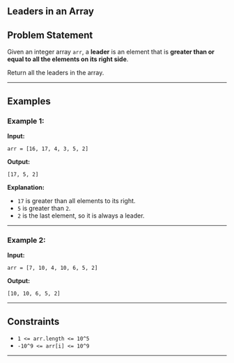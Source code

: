 ## Leaders in an Array

## Problem Statement

Given an integer array `arr`, a **leader** is an element that is **greater than or equal to all the elements on its right side**.

Return all the leaders in the array.

---

## Examples

### Example 1:

**Input:**

```
arr = [16, 17, 4, 3, 5, 2]
```

**Output:**

```
[17, 5, 2]
```

**Explanation:**

* `17` is greater than all elements to its right.
* `5` is greater than `2`.
* `2` is the last element, so it is always a leader.

---

### Example 2:

**Input:**

```
arr = [7, 10, 4, 10, 6, 5, 2]
```

**Output:**

```
[10, 10, 6, 5, 2]
```

---

## Constraints

* `1 <= arr.length <= 10^5`
* `-10^9 <= arr[i] <= 10^9`

---
